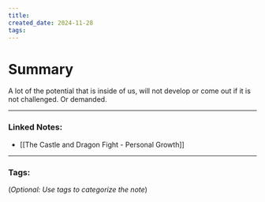```yaml
---
title: 
created_date: 2024-11-28
tags:
---
```



# Summary
A lot of the potential that is inside of us, will not develop or come out if it is not challenged. Or demanded. 

---

### **Linked Notes:**

- [[The Castle and Dragon Fight - Personal Growth]]

---

### **Tags:**

(_Optional: Use tags to categorize the note_)
